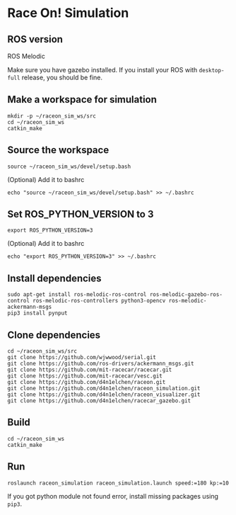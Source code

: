 # Race On! Simulation

## ROS version

ROS Melodic

Make sure you have gazebo installed. If you install your ROS with `desktop-full` release, you should be fine.

## Make a workspace for simulation

```shell
mkdir -p ~/raceon_sim_ws/src
cd ~/raceon_sim_ws
catkin_make
```

## Source the workspace 

```
source ~/raceon_sim_ws/devel/setup.bash
```

(Optional) Add it to bashrc
```
echo "source ~/raceon_sim_ws/devel/setup.bash" >> ~/.bashrc
```

## Set ROS_PYTHON_VERSION to 3
```
export ROS_PYTHON_VERSION=3
```

(Optional) Add it to bashrc
```
echo "export ROS_PYTHON_VERSION=3" >> ~/.bashrc
```

## Install dependencies

```shell
sudo apt-get install ros-melodic-ros-control ros-melodic-gazebo-ros-control ros-melodic-ros-controllers python3-opencv ros-melodic-ackermann-msgs
pip3 install pynput
```

## Clone dependencies

```shell
cd ~/raceon_sim_ws/src
git clone https://github.com/wjwwood/serial.git
git clone https://github.com/ros-drivers/ackermann_msgs.git
git clone https://github.com/mit-racecar/racecar.git
git clone https://github.com/mit-racecar/vesc.git
git clone https://github.com/d4n1elchen/raceon.git
git clone https://github.com/d4n1elchen/raceon_simulation.git
git clone https://github.com/d4n1elchen/raceon_visualizer.git
git clone https://github.com/d4n1elchen/racecar_gazebo.git
```

## Build

```
cd ~/raceon_sim_ws
catkin_make
```

## Run

```
roslaunch raceon_simulation raceon_simulation.launch speed:=180 kp:=10
```

If you got python module not found error, install missing packages using `pip3`.

